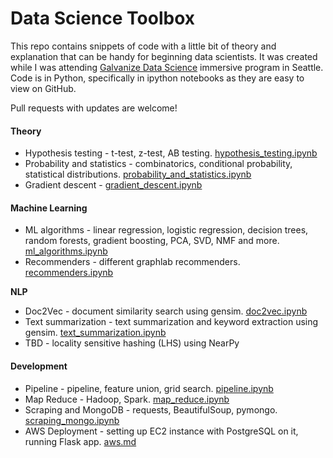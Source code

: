 # Data Science Toolbox

This repo contains snippets of code with a little bit of theory and explanation that can be handy for beginning data scientists. It was created while I was attending [Galvanize Data Science](http://www.galvanize.com/courses/data-science/) immersive program in Seattle. Code is in Python, specifically in ipython notebooks as they are easy to view on GitHub. 

Pull requests with updates are welcome!

#### Theory

- Hypothesis testing - t-test, z-test, AB testing. [hypothesis_testing.ipynb](hypothesis_testing.ipynb)
- Probability and statistics - combinatorics, conditional probability, statistical distributions. [probability_and_statistics.ipynb](probability_and_statistics.ipynb)
- Gradient descent - [gradient_descent.ipynb](gradient_descent.ipynb)

#### Machine Learning

- ML algorithms - linear regression, logistic regression, decision trees, random forests, gradient boosting, PCA, SVD, NMF and more. [ml_algorithms.ipynb](ml_algorithms.ipynb)
- Recommenders - different graphlab recommenders. [recommenders.ipynb](recommenders.ipynb)

**NLP**

- Doc2Vec - document similarity search using gensim. [doc2vec.ipynb](doc2vec.ipynb)
- Text summarization - text summarization and keyword extraction using gensim. [text_summarization.ipynb](text_summarization.ipynb)
- TBD - locality sensitive hashing (LHS) using NearPy

#### Development

- Pipeline - pipeline, feature union, grid search. [pipeline.ipynb](pipeline.ipynb)
- Map Reduce - Hadoop, Spark. [map_reduce.ipynb](map_reduce.ipynb)
- Scraping and MongoDB - requests, BeautifulSoup, pymongo. [scraping_mongo.ipynb](scraping_mongo.ipynb)
- AWS Deployment - setting up EC2 instance with PostgreSQL on it, running Flask app. [aws.md](aws.md)
